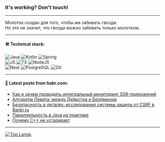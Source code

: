 ### It's working? Don't touch!

---
Молоток создан для того, чтобы им забивать гвозди. <br>
Но это не значит, что гвозди можно забивать только молотком.

---

#### 🛠️ Technical stack:

![Java](https://img.shields.io/badge/Java-informational?logo=Oracle&style=flat&logoColor=white&color=FF4500)
![Kotlin](https://img.shields.io/badge/Kotlin-informational?logo=Kotlin&style=flat&logoColor=white&color=774D97)
![Spring](https://img.shields.io/badge/SpringBoot-informational?logo=SpringBoot&style=flat&logoColor=white&color=6DB33F) <br>
![JS](https://img.shields.io/badge/JS-informational?logo=javaScript&style=flat&logoColor=black&color=F7Df1E)
![TS](https://img.shields.io/badge/TypeScript-informational?logo=typeScript&style=flat&logoColor=black&color=0667A8)
![NodeJS](https://img.shields.io/badge/NodeJS-informational?logo=node.js&style=flat&logoColor=white&color=70A760) <br>
![Nest](https://img.shields.io/badge/NestJS-informational?logo=NestJS&style=flat&logoColor=white&color=E0234E)
![PostgreSQL](https://img.shields.io/badge/PostgreSQL-informational?logo=PostgreSQL&style=flat&logoColor=white&color=DAA520)
![Git](https://img.shields.io/badge/Git-informational?logo=git&style=flat&logoColor=white&color=778899)

___

#### 💬 Latest posts from habr.com:

<!-- BLOG-POST-LIST:START -->
- [Как и зачем проводить интегральный мониторинг SSR-приложений](https://habr.com/ru/companies/uchi_ru/articles/759084/?utm_source=habrahabr&utm_medium=rss&utm_campaign=759084)
- [Алгоритм Левита: между Дейкстра и Беллманом](https://habr.com/ru/articles/759078/?utm_source=habrahabr&utm_medium=rss&utm_campaign=759078)
- [Безопасность в деталях: исследование cистемы защиты от CSRF в Banki.ru](https://habr.com/ru/companies/banki/articles/759058/?utm_source=habrahabr&utm_medium=rss&utm_campaign=759058)
- [Параллельность в Java на практике](https://habr.com/ru/articles/759054/?utm_source=habrahabr&utm_medium=rss&utm_campaign=759054)
- [Почему C++ не устаревает](https://habr.com/ru/companies/yandex_praktikum/articles/758744/?utm_source=habrahabr&utm_medium=rss&utm_campaign=758744)
<!-- BLOG-POST-LIST:END -->

---
[![Top Langs](https://github-readme-stats-git-master-advtsetting-gmailcom.vercel.app/api/top-langs/?username=zloylis&langs_count=10&hide_title=false&title_color=e6edf3&size_weight=0.5&count_weight=0.5&layout=compact&hide_border=true&theme=dracula)](https://github.com/zloylis)

<!-- ![GitHub stats](https://github-readme-stats-git-master-advtsetting-gmailcom.vercel.app/api?username=zloylis&show_icons=true&hide_border=true&theme=dracula&hide_title=true&include_all_commits=true&count_private=true&hide=contribs&hide_rank=true) -->
